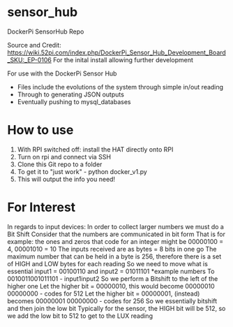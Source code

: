 # sensor_hub
DockerPi SensorHub Repo

Source and Credit:
https://wiki.52pi.com/index.php/DockerPi_Sensor_Hub_Development_Board_SKU:_EP-0106
For the inital install allowing further development

For use with the DockerPi Sensor Hub
- Files include the evolutions of the system through simple in/out reading
- Through to generating JSON outputs
- Eventually pushing to mysql_databases

# How to use
1. With RPI switched off: install the HAT directly onto RPI
2. Turn on rpi and connect via SSH
3. Clone this Git repo to a folder
4. To get it to "just work" - python docker_v1.py
5. This will output the info you need!

# For Interest
In regards to input devices:
In order to collect larger numbers we must do a Bit Shift
Consider that the numbers are communicated in bit form
That is for example: the ones and zeros that code for an integer might be 00000100 = 4, 00001010 = 10 
The inputs received are as bytes = 8 bits in one go
The maximum number that can be held in a byte is 256, therefore there is a set of HIGH and LOW bytes for each reading
So we need to move what is essential input1 = 00100110   and input2 = 01011101 *example numbers
To
0010011001011101 -  input1input2
So we perform a Bitshift to the left of the higher one
Let the higher bit = 00000010, this would become 00000010 00000000 - codes for 512
Let the higher bit = 00000001, (instead) becomes 00000001 00000000 - codes for 256
So we essentially bitshift and then join the low bit
Typically for the sensor, the HIGH bit will be 512, so we add the low bit to 512 to get to the LUX reading
